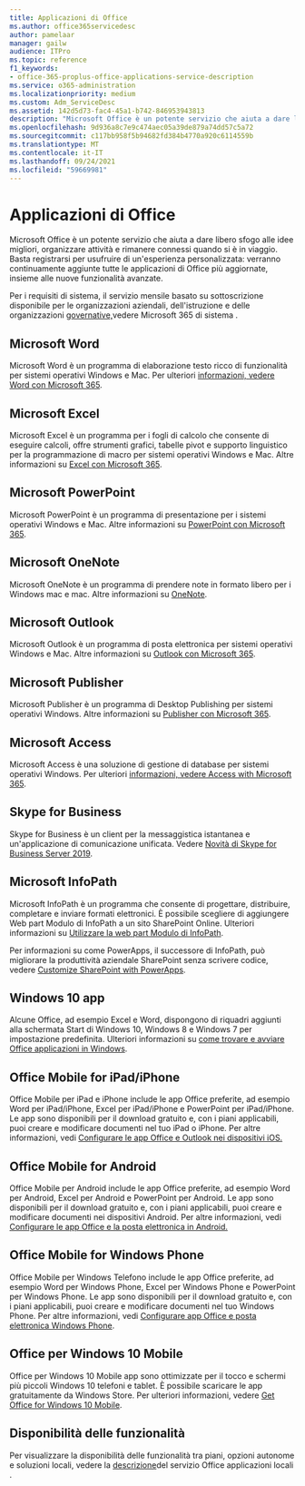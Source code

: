 ```yaml
---
title: Applicazioni di Office
ms.author: office365servicedesc
author: pamelaar
manager: gailw
audience: ITPro
ms.topic: reference
f1_keywords:
- office-365-proplus-office-applications-service-description
ms.service: o365-administration
ms.localizationpriority: medium
ms.custom: Adm_ServiceDesc
ms.assetid: 142d5d73-fac4-45a1-b742-846953943813
description: "Microsoft Office è un potente servizio che aiuta a dare libero sfogo alle idee migliori, organizzare attività e rimanere connessi quando si è in viaggio. Basta registrarsi per usufruire di un'esperienza personalizzata: verranno continuamente aggiunte tutte le applicazioni di Office più aggiornate, insieme alle nuove funzionalità avanzate."
ms.openlocfilehash: 9d936a8c7e9c474aec05a39de879a74dd57c5a72
ms.sourcegitcommit: c117bb958f5b94682fd384b4770a920c6114559b
ms.translationtype: MT
ms.contentlocale: it-IT
ms.lasthandoff: 09/24/2021
ms.locfileid: "59669981"
---
```

# <a name="office-applications"></a>Applicazioni di Office

Microsoft Office è un potente servizio che aiuta a dare libero sfogo alle idee migliori, organizzare attività e rimanere connessi quando si è in viaggio. Basta registrarsi per usufruire di un'esperienza personalizzata: verranno continuamente aggiunte tutte le applicazioni di Office più aggiornate, insieme alle nuove funzionalità avanzate.
  
Per i requisiti di sistema, il servizio mensile basato su sottoscrizione disponibile per le organizzazioni aziendali, dell'istruzione e delle organizzazioni [governative,](https://products.office.com/office-system-requirements/#Office365forBEG)vedere Microsoft 365 di sistema .
  
## <a name="microsoft-word"></a>Microsoft Word

Microsoft Word è un programma di elaborazione testo ricco di funzionalità per sistemi operativi Windows e Mac. Per ulteriori [informazioni, vedere Word con Microsoft 365](https://www.microsoft.com/microsoft-365/word).

## <a name="microsoft-excel"></a>Microsoft Excel

Microsoft Excel è un programma per i fogli di calcolo che consente di eseguire calcoli, offre strumenti grafici, tabelle pivot e supporto linguistico per la programmazione di macro per sistemi operativi Windows e Mac. Altre informazioni su [Excel con Microsoft 365](https://www.microsoft.com/microsoft-365/excel).
  
## <a name="microsoft-powerpoint"></a>Microsoft PowerPoint

Microsoft PowerPoint è un programma di presentazione per i sistemi operativi Windows e Mac. Altre informazioni su [PowerPoint con Microsoft 365](https://www.microsoft.com/microsoft-365/powerpoint).

## <a name="microsoft-onenote"></a>Microsoft OneNote

Microsoft OneNote è un programma di prendere note in formato libero per i Windows mac e mac. Altre informazioni su [OneNote](https://www.microsoft.com/microsoft-365/onenote/digital-note-taking-app).
  
## <a name="microsoft-outlook"></a>Microsoft Outlook

Microsoft Outlook è un programma di posta elettronica per sistemi operativi Windows e Mac. Altre informazioni su [Outlook con Microsoft 365](https://www.microsoft.com/microsoft-365/outlook/outlook-personal-email-plans).
  
## <a name="microsoft-publisher"></a>Microsoft Publisher

Microsoft Publisher è un programma di Desktop Publishing per sistemi operativi Windows. Altre informazioni su [Publisher con Microsoft 365](https://www.microsoft.com/microsoft-365/publisher).
  
## <a name="microsoft-access"></a>Microsoft Access

Microsoft Access è una soluzione di gestione di database per sistemi operativi Windows. Per ulteriori [informazioni, vedere Access with Microsoft 365](https://www.microsoft.com/microsoft-365/access).
  
## <a name="skype-for-business"></a>Skype for Business

Skype for Business è un client per la messaggistica istantanea e un'applicazione di comunicazione unificata. Vedere [Novità di Skype for Business Server 2019](/skypeforbusiness/whats-new).
  
## <a name="microsoft-infopath"></a>Microsoft InfoPath

Microsoft InfoPath è un programma che consente di progettare, distribuire, completare e inviare formati elettronici. È possibile scegliere di aggiungere Web part Modulo di InfoPath a un sito SharePoint Online. Ulteriori informazioni su [Utilizzare la web part Modulo di InfoPath](https://go.microsoft.com/fwlink/p/?LinkId=271687).

Per informazioni su come PowerApps, il successore di InfoPath, può migliorare la produttività aziendale SharePoint senza scrivere codice, vedere [Customize SharePoint with PowerApps](https://powerapps.microsoft.com/infopath/).
  
## <a name="windows-10-apps"></a>Windows 10 app

Alcune Office, ad esempio Excel e Word, dispongono di riquadri aggiunti alla schermata Start di Windows 10, Windows 8 e Windows 7 per impostazione predefinita. Ulteriori informazioni su [come trovare e avviare Office applicazioni in Windows](https://support.microsoft.com/office/907ce545-6ae8-459b-8d9d-de6764a635d6).
  
## <a name="office-mobile-for-ipadiphone"></a>Office Mobile for iPad/iPhone

Office Mobile per iPad e iPhone include le app Office preferite, ad esempio Word per iPad/iPhone, Excel per iPad/iPhone e PowerPoint per iPad/iPhone. Le app sono disponibili per il download gratuito e, con i piani applicabili, puoi creare e modificare documenti nel tuo iPad o iPhone. Per altre informazioni, vedi [Configurare le app Office e Outlook nei dispositivi iOS.](https://support.microsoft.com/office/0402b37e-49c4-4419-a030-f34c2013041f)

## <a name="office-mobile-for-android"></a>Office Mobile for Android

Office Mobile per Android include le app Office preferite, ad esempio Word per Android, Excel per Android e PowerPoint per Android. Le app sono disponibili per il download gratuito e, con i piani applicabili, puoi creare e modificare documenti nei dispositivi Android. Per altre informazioni, vedi [Configurare le app Office e la posta elettronica in Android.](https://support.office.com/article/6ef2ebf2-fc2d-474a-be4a-5a801365c87f)

## <a name="office-mobile-for-windows-phone"></a>Office Mobile for Windows Phone

Office Mobile per Windows Telefono include le app Office preferite, ad esempio Word per Windows Phone, Excel per Windows Phone e PowerPoint per Windows Phone. Le app sono disponibili per il download gratuito e, con i piani applicabili, puoi creare e modificare documenti nel tuo Windows Phone. Per altre informazioni, vedi [Configurare app Office e posta elettronica Windows Phone](https://support.office.com/article/9bccc8b8-a321-4d0d-a45e-6e06a3438e43).

## <a name="office-for-windows-10-mobile"></a>Office per Windows 10 Mobile

Office per Windows 10 Mobile app sono ottimizzate per il tocco e schermi più piccoli Windows 10 telefoni e tablet. È possibile scaricare le app gratuitamente da Windows Store. Per ulteriori informazioni, vedere [Get Office for Windows 10 Mobile](https://products.office.com/mobile/office-mobile-apps-for-windows).
  
## <a name="feature-availability"></a>Disponibilità delle funzionalità

Per visualizzare la disponibilità delle funzionalità tra piani, opzioni autonome e soluzioni locali, vedere la [descrizione](office-applications-service-description.md)del servizio Office applicazioni locali .
